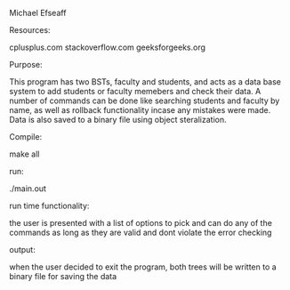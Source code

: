 Michael Efseaff

Resources:

cplusplus.com
stackoverflow.com
geeksforgeeks.org


Purpose:

This program has two BSTs, faculty and students, and acts as a data base system to add students or faculty memebers and check their data. A number of commands can be done like searching students and faculty by name, as well as rollback functionality incase any mistakes were made. Data is also saved to a binary file using object steralization.  

Compile:

make all

run:

./main.out

run time functionality:

the user is presented with a list of options to pick and can do any of the commands as long as they are valid and dont violate the error checking

output:

when the user decided to exit the program, both trees will be written to a binary file for saving the data

